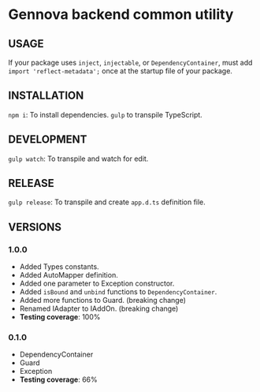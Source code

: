 # Gennova backend common utility

## USAGE

If your package uses `inject`, `injectable`, or `DependencyContainer`, must add `import 'reflect-metadata';` once at the startup file of your package.

## INSTALLATION

`npm i`: To install dependencies.
`gulp` to transpile TypeScript.

## DEVELOPMENT

`gulp watch`: To transpile and watch for edit.

## RELEASE

`gulp release`: To transpile and create `app.d.ts` definition file.

## VERSIONS

### 1.0.0
- Added Types constants.
- Added AutoMapper definition.
- Added one parameter to Exception constructor.
- Added `isBound` and `unbind` functions to `DependencyContainer`.
- Added more functions to Guard. (breaking change)
- Renamed IAdapter to IAddOn. (breaking change)
- **Testing coverage**: 100%

### 0.1.0
- DependencyContainer
- Guard
- Exception
- **Testing coverage**: 66%